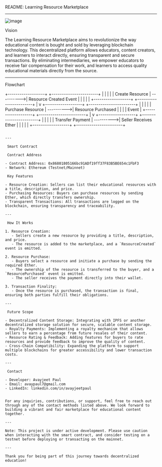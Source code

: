 README: Learning Resource Marketplace

---
![image](https://github.com/user-attachments/assets/91a84f5b-1284-4fe8-bdda-d5c305760c3c)

Vision

The Learning Resource Marketplace aims to revolutionize the way educational content is bought and sold by leveraging blockchain technology. This decentralized platform allows educators, content creators, and learners to interact directly, ensuring transparent and secure transactions. By eliminating intermediaries, we empower educators to receive fair compensation for their work, and learners to access quality educational materials directly from the source.

---

 Flowchart


+-------------------+            +------------------------+
|                   |            |                        |
|   Create Resource | ---------->| Resource Created Event |
|                   |            |                        |
+-------------------+            +------------------------+
        |
        v
+-------------------+            +------------------------+
|                   |            |                        |
| Purchase Resource | ---------->| Resource Purchased     |
|                   |            | Event                  |
+-------------------+            +------------------------+
        |
        v
+-------------------+            +------------------------+
|                   |            |                        |
|  Transfer Payment | ---------->|  Seller Receives Ether |
|                   |            |                        |
+-------------------+            +------------------------+
```

---

 Smart Contract

 Contract Address

- Contract Address: 0x86801805166bc91ADf19ff37F83B5BE654c1FbF3
- Network: Ethereum (Testnet/Mainnet)

 Key Features

- Resource Creation: Sellers can list their educational resources with a title, description, and price.
- Purchasing Resources: Buyers can purchase resources by sending Ether, which directly transfers ownership.
- Transparent Transactions: All transactions are logged on the blockchain, ensuring transparency and traceability.

---

 How It Works

1. Resource Creation:
   - Sellers create a new resource by providing a title, description, and price.
   - The resource is added to the marketplace, and a `ResourceCreated` event is emitted.

2. Resource Purchase:
   - Buyers select a resource and initiate a purchase by sending the required Ether.
   - The ownership of the resource is transferred to the buyer, and a `ResourcePurchased` event is emitted.
   - The seller receives the payment directly into their wallet.

3. Transaction Finality:
   - Once the resource is purchased, the transaction is final, ensuring both parties fulfill their obligations.

---

 Future Scope

- Decentralized Content Storage: Integrating with IPFS or another decentralized storage solution for secure, scalable content storage.
- Royalty Payments: Implementing a royalty mechanism that allows sellers to earn a percentage from future resales of their content.
- Resource Rating & Feedback: Adding features for buyers to rate resources and provide feedback to improve the quality of content.
- Cross-Chain Compatibility: Expanding the platform to support multiple blockchains for greater accessibility and lower transaction costs.

---

 Contact

- Developer: Avayjeet Paul
- Email: avaypaul7@gmail.com
- LinkedIn: linkedin.com/in/avayjeetpaul


For any inquiries, contributions, or support, feel free to reach out through any of the contact methods listed above. We look forward to building a vibrant and fair marketplace for educational content together.

---

Note: This project is under active development. Please use caution when interacting with the smart contract, and consider testing on a testnet before deploying or transacting on the mainnet.

---

Thank you for being part of this journey towards decentralized education!

